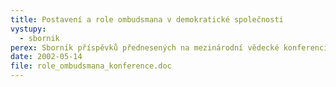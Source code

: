 ```yaml
---
title: Postavení a role ombudsmana v demokratické společnosti
vystupy:
  - sbornik
perex: Sborník příspěvků přednesených na mezinárodní vědecké konferenci dne 14. května 2002.
date: 2002-05-14
file: role_ombudsmana_konference.doc
---
```

